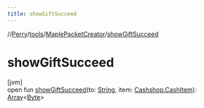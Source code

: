 ```yaml
---
title: showGiftSucceed
---
```

//[Perry](../../../index.html)/[tools](../index.html)/[MaplePacketCreator](index.html)/[showGiftSucceed](show-gift-succeed.html)



# showGiftSucceed



[jvm]\
open fun [showGiftSucceed](show-gift-succeed.html)(to: [String](https://docs.oracle.com/javase/8/docs/api/java/lang/String.html), item: [Cashshop.CashItem](../../server/-cashshop/-cash-item/index.html)): [Array](https://kotlinlang.org/api/latest/jvm/stdlib/kotlin/-array/index.html)<[Byte](https://kotlinlang.org/api/latest/jvm/stdlib/kotlin/-byte/index.html)>




